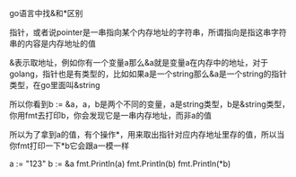 go语言中找&和*区别



指针，或者说pointer是一串指向某个内存地址的字符串，所谓指向是指这串字符串的内容是内存地址的值

&表示取地址，例如你有一个变量a那么&a就是变量a在内存中的地址，对于golang，指针也是有类型的，比如如果a是一个string那么&a是一个string的指针类型，在go里面叫&string

所以你看到b := &a，a，b是两个不同的变量，a是string类型，b是&string类型，你用fmt去打印b，你会发现它是一串内存地址，而非a的值

所以为了拿到a的值，有个操作*，用来取出指针对应内存地址里存的值，所以当你fmt打印一下*b它会跟a一模一样

a := "123"
b := &a
fmt.Println(a)
fmt.Println(b)
fmt.Println(*b)
